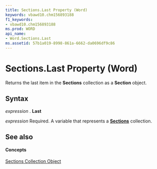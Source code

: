 ```yaml
---
title: Sections.Last Property (Word)
keywords: vbawd10.chm156893188
f1_keywords:
- vbawd10.chm156893188
ms.prod: WORD
api_name:
- Word.Sections.Last
ms.assetid: 57b1a019-8998-861a-6662-da0696df9c86
---
```



# Sections.Last Property (Word)

Returns the last item in the  **Sections** collection as a **Section** object.


## Syntax

 _expression_ . **Last**

 _expression_ Required. A variable that represents a **[Sections](sections-object-word.md)** collection.


## See also


#### Concepts


[Sections Collection Object](sections-object-word.md)

